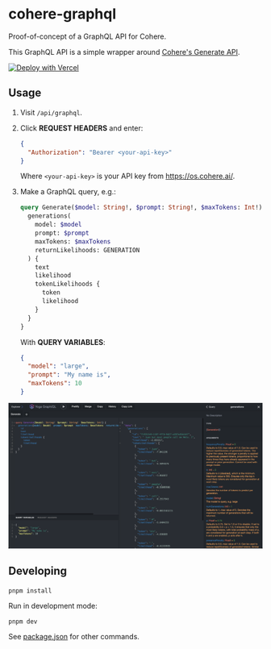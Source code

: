 # cohere-graphql

Proof-of-concept of a GraphQL API for Cohere.

This GraphQL API is a simple wrapper around [Cohere's Generate API](https://docs.cohere.ai/generate-reference).

[![Deploy with Vercel](https://vercel.com/button)](https://vercel.com/new/clone?repository-url=https%3A%2F%2Fgithub.com%2Felliottsj%2Fcohere-graphql)

## Usage

1. Visit `/api/graphql`.
2. Click **REQUEST HEADERS** and enter:

   ```json
   {
     "Authorization": "Bearer <your-api-key>"
   }
   ```

   Where `<your-api-key>` is your API key from https://os.cohere.ai/.

3. Make a GraphQL query, e.g.:

   ```graphql
   query Generate($model: String!, $prompt: String!, $maxTokens: Int!) {
     generations(
       model: $model
       prompt: $prompt
       maxTokens: $maxTokens
       returnLikelihoods: GENERATION
     ) {
       text
       likelihood
       tokenLikelihoods {
         token
         likelihood
       }
     }
   }
   ```

   With **QUERY VARIABLES**:

   ```json
   {
     "model": "large",
     "prompt": "My name is",
     "maxTokens": 10
   }
   ```

![Screenshot](screenshot.png)

## Developing

```shell
pnpm install
```

Run in development mode:

```shell
pnpm dev
```

See [package.json](package.json) for other commands.
